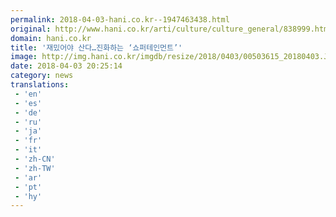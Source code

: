 ```yaml
---
permalink: 2018-04-03-hani.co.kr--1947463438.html
original: http://www.hani.co.kr/arti/culture/culture_general/838999.html
domain: hani.co.kr
title: '재밌어야 산다…진화하는 ‘쇼퍼테인먼트’'
image: http://img.hani.co.kr/imgdb/resize/2018/0403/00503615_20180403.JPG
date: 2018-04-03 20:25:14
category: news
translations: 
 - 'en'
 - 'es'
 - 'de'
 - 'ru'
 - 'ja'
 - 'fr'
 - 'it'
 - 'zh-CN'
 - 'zh-TW'
 - 'ar'
 - 'pt'
 - 'hy'
---
```


